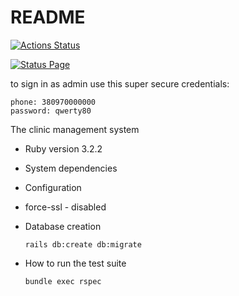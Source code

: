 # README

[![Actions Status](https://github.com/clinic-dot-com/clinic/workflows/Ruby%20on%20Rails%20CI/badge.svg)](https://github.com/clinic-dot-com/clinic/actions)

[![Status Page](https://img.shields.io/badge/Status%20Page-blue.svg)](https://clinic.betteruptime.com)

to sign in as admin use this super secure credentials:
```
phone: 380970000000
password: qwerty80
```
The clinic management system

* Ruby version 3.2.2

* System dependencies

* Configuration
* force-ssl - disabled

* Database creation
  ```
  rails db:create db:migrate
  ```

* How to run the test suite
  ```
  bundle exec rspec
  ```

